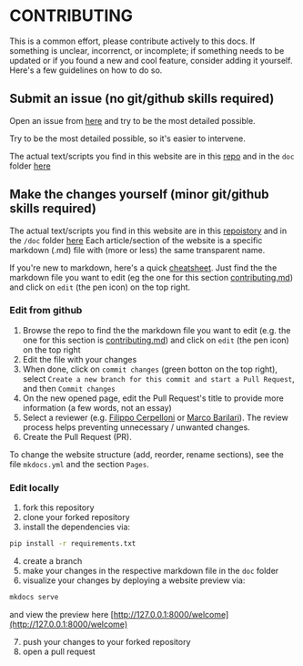 # CONTRIBUTING

This is a common effort, please contribute actively to this docs.
If something is unclear, incorrenct, or incomplete; if something needs to be updated or if you found a new and cool feature, consider adding it yourself.
Here's a few guidelines on how to do so.


## Submit an issue (no git/github skills required)
Open an issue from [here](https://github.com/cpp-lln-lab/CPP_LabGuide/issues/new/choose) and try to be the most detailed possible.

Try to be the most detailed possible, so it's easier to intervene.

The actual text/scripts you find in this website are in this [repo](https://github.com/cpp-lln-lab/CPP_LabGuide) and in the `doc` folder [here](https://github.com/cpp-lln-lab/CPP_LabGuide/tree/main/doc)

## Make the changes yourself (minor git/github skills required)

The actual text/scripts you find in this website are in this [repoistory](https://github.com/cpp-lln-lab/CPP_HPC) and in the `/doc` folder [here](https://github.com/cpp-lln-lab/CPP_HPC/tree/main/doc)
Each article/section of the website is a specific markdown (.md) file with (more or less) the same transparent name.

If you're new to markdown, here's a quick [cheatsheet](https://www.markdownguide.org/cheat-sheet/).
Just find the the markdown file you want to edit (eg the one for this section [contributing.md](https://github.com/cpp-lln-lab/CPP_LabGuide/blob/main/doc/contributing.md)) and click on `edit` (the pen icon) on the top right.


### Edit from github

1. Browse the repo to find the the markdown file you want to edit (e.g. the one for this section is [contributing.md](https://github.com/cpp-lln-lab/CPP_HPC/blob/main/doc/contributing.md)) and click on `edit` (the pen icon) on the top right
2. Edit the file with your changes
3. When done, click on `commit changes` (green botton on the top right), select `Create a new branch for this commit and start a Pull Request`, and then `Commit changes`
4. On the new opened page, edit the Pull Request's title to provide more information (a few words, not an essay)
5. Select a reviewer (e.g. [Filippo Cerpelloni](https://github.com/fcerpe) or [Marco Barilari](https://github.com/marcobarilari)). The review process helps preventing unnecessary / unwanted changes.
6. Create the Pull Request (PR).

To change the website structure (add, reorder, rename sections), see the file `mkdocs.yml` and the section `Pages`.


### Edit locally

1. fork this repository
2. clone your forked repository
3. install the dependencies via:

```bash
pip install -r requirements.txt
```

4. create a branch
5. make your changes in the respective markdown file in the `doc` folder
6. visualize your changes by deploying a website preview via:

```bash
mkdocs serve
```

and view the preview here [http://127.0.0.1:8000/welcome](http://127.0.0.1:8000/welcome)

7. push your changes to your forked repository
8. open a pull request
